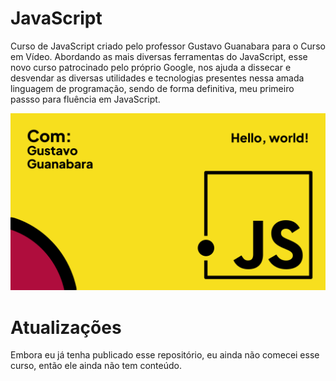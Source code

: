 # JavaScript
 Curso de JavaScript criado pelo professor Gustavo Guanabara para o Curso em Vídeo. Abordando as mais diversas ferramentas do JavaScript, esse novo curso patrocinado pelo próprio Google, nos ajuda a dissecar e desvendar as diversas utilidades e tecnologias presentes nessa amada linguagem de programação, sendo de forma definitiva, meu primeiro passso para fluência em JavaScript.

<img src="Imagens/JS%20design.png" alt="Curso de JavaScript com Gustavo Guanabara">

# Atualizações

Embora eu já tenha publicado esse repositório, eu ainda não comecei esse curso, então ele ainda não tem conteúdo.